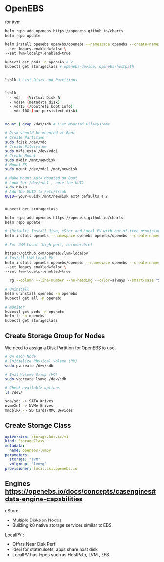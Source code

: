 # OpenEBS

for kvm

```bash
helm repo add openebs https://openebs.github.io/charts
helm repo update

helm install openebs openebs/openebs --namespace openebs --create-namespace \
--set legacy.enabled=false \
--set lvm-localpv.enabled=true

kubectl get pods -n openebs # 7
kubectl get storageclass # openebs-device, openebs-hostpath


lsblk # List Disks and Partitions


lsblk
  - vda   (Virtual Disk A)
  - vda14 (metadata disk)
  - vda15 (/boot/efi boot info)
  - vdc 10G (our persistent disk)


mount | grep /dev/sdb # List Mounted Filesystems

# Disk should be mounted at Boot
# Create Partition
sudo fdisk /dev/vdc
# Create Filesystem
sudo mkfs.ext4 /dev/vdc1
# Create Mount
sudo mkdir /mnt/newdisk
# Mount FS
sudo mount /dev/vdc1 /mnt/newdisk

# Make Mount Auto Mounted on Boot
# Look for /dev/vdc1 , note the UUID
sudo blkid
# Add the UUID to /etc/fstab
UUID=<your-uuid> /mnt/newdisk ext4 defaults 0 2



```

`kubectl get storageclass`

```bash
helm repo add openebs https://openebs.github.io/charts
helm repo update

# (Default) Install Jiva, cStor and Local PV with out-of-tree provisioners
helm install openebs --namespace openebs openebs/openebs --create-namespace

# For LVM Local (high perf, recoverable)

https://github.com/openebs/lvm-localpv
# Install LVM Local PV
helm install openebs openebs/openebs --namespace openebs --create-namespace \
--set legacy.enabled=false \
--set lvm-localpv.enabled=true

  rg --column --line-number --no-heading --color=always --smart-case "$@" | fzf --ansi --multi --reverse --bind "ctrl-j:down,ctrl-k:up,ctrl-d:page-down,ctrl-u:page-up"

# Uninstall
helm uninstall openebs -n openebs
kubectl get all -n openebs

# monitor
kubectl get pods -n openebs
helm ls -n openebs
kubectl get storageclass

```

## Create Storage Group for Nodes

We need to assign a Disk Partition for OpenEBS to use.

```bash
# On each Node
# Initialize Physical Volume (PV)
sudo pvcreate /dev/sdb

# Init Volume Group (VG)
sudo vgcreate lvmvg /dev/sdb

# Check available options
ls /dev/

sda/sdb -> SATA Drives
nvmeXn1 -> NVMe Drives
mmcblkX -> SD Cards/MMC Devices
```

## Create Storage Class

```yaml
apiVersion: storage.k8s.io/v1
kind: StorageClass
metadata:
  name: openebs-lvmpv
parameters:
  storage: "lvm"
  volgroup: "lvmvg"
provisioner: local.csi.openebs.io
```

## Engines https://openebs.io/docs/concepts/casengines#data-engine-capabilities

cStore :

- Multiple Disks on Nodes
- Building k8 native storage services similar to EBS

LocalPV :

- Offers Near Disk Perf
- ideal for statefulsets, apps share host disk
- LocalPV has types such as HostPath, LVM , ZFS.
